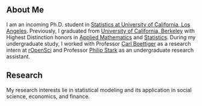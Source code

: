 ## About Me

I am an incoming Ph.D. student in [Statistics at University of California, Los Angeles](https://statistics.ucla.edu/). Previously, I graduated from [University of California, Berkeley](http://www.berkeley.edu) with Highest Distinction honors in [Applied Mathematics](https://math.berkeley.edu/) and [Statistics](http://statistics.berkeley.edu/). During my undergraduate study, I worked with Professor [Carl Boettiger](https://www.carlboettiger.info/) as a research intern at [rOpenSci](https://ropensci.org/) and Professor [Philip Stark](https://www.stat.berkeley.edu/~stark/) as an undergraduate research assistant.


## Research 

My research interests lie in statistical modeling and its application in social science, economics, and finance.



